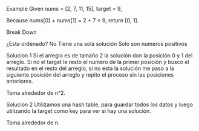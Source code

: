 Example
Given nums = [2, 7, 11, 15], target = 9,

Because nums[0] + nums[1] = 2 + 7 = 9,
return [0, 1].

Break Down

¿Esta ordenado? No
Tiene una sola solución
Solo son numeros positivos

Solucion 1
Si el arreglo es de tamaño 2 la solución don la posición 0 y 1 del arreglo.
Si no el target le resto el numero de la primer posición y busco el resultado en el resto del arreglo, si no esta la solución me paso a la siguiente posición del arreglo y repito el proceso sin las posiciones anteriores.

Toma alrededor de n^2.

Solucion 2
Utilizamos una hash table, para guardar todos los datos y luego utilizando la target como key para ver si hay una solución.

Toma alrededor de n.
